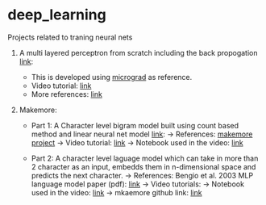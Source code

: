 # deep_learning
Projects related to traning neural nets

1) A multi layered perceptron from scratch including the back propogation [link](https://github.com/rpharale/deep_learning/blob/main/notebooks/mlp_from_scratch/mlp_from_scratch.ipynb):
    - This is developed using [micrograd](https://github.com/karpathy/micrograd) as reference.
    - Video tutorial: [link](https://www.youtube.com/watch?v=VMj-3S1tku0)
    - More references: [link](https://github.com/karpathy/nn-zero-to-hero/tree/master/lectures/micrograd)
   
2) Makemore: 
    - Part 1: A Character level bigram model built using count based method and linear neural net model [link](https://github.com/rpharale/deep_learning/blob/main/notebooks/makemore/part1/makemore_part1_bigrams.ipynb):
        -> References: [makemore project](https://github.com/karpathy/makemore)
        -> Video tutorial: [link](https://www.youtube.com/watch?v=PaCmpygFfXo&t=1398s)
        -> Notebook used in the video: [link](https://github.com/karpathy/nn-zero-to-hero/blob/master/lectures/makemore/makemore_part1_bigrams.ipynb)
    
    - Part 2: A character level laguage model which can take in more than 2 character as an input, embedds them in n-dimensional space and predicts the next character.
        -> References: Bengio et al. 2003 MLP language model paper (pdf): [link](https://www.jmlr.org/papers/volume3/bengio03a/bengio03a.pdf)
        -> Video tutorials:
        -> Notebook used in the video: [link](https://github.com/karpathy/nn-zero-to-hero/blob/master/lectures/makemore/makemore_part2_mlp.ipynb)
        -> mkaemore github link: [link](https://github.com/karpathy/makemore) 
    
   

